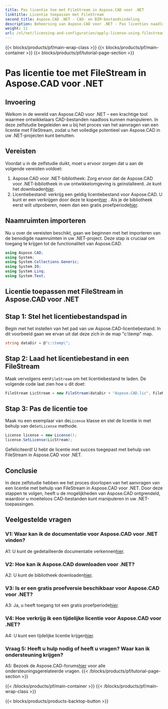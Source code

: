 ```yaml
---
title: Pas licentie toe met FileStream in Aspose.CAD voor .NET
linktitle: Licentie toepassen met FileStream
second_title: Aspose.CAD .NET - CAD- en BIM-bestandsindeling
description: Beheersing van Aspose.CAD voor .NET - Pas licenties naadloos toe met FileStream. Ontdek de stapsgewijze handleiding en ontgrendel het potentieel. Download nu!
weight: 11
url: /nl/net/licensing-and-configuration/apply-license-using-filestream/
---
```


{{< blocks/products/pf/main-wrap-class >}}
{{< blocks/products/pf/main-container >}}
{{< blocks/products/pf/tutorial-page-section >}}

# Pas licentie toe met FileStream in Aspose.CAD voor .NET

## Invoering

Welkom in de wereld van Aspose.CAD voor .NET – een krachtige tool waarmee ontwikkelaars CAD-bestanden naadloos kunnen manipuleren. In deze zelfstudie begeleiden we u bij het proces van het aanvragen van een licentie met FileStream, zodat u het volledige potentieel van Aspose.CAD in uw .NET-projecten kunt benutten.

## Vereisten

Voordat u in de zelfstudie duikt, moet u ervoor zorgen dat u aan de volgende vereisten voldoet:
1.  Aspose.CAD voor .NET-bibliotheek: Zorg ervoor dat de Aspose.CAD voor .NET-bibliotheek in uw ontwikkelomgeving is geïnstalleerd. Je kunt het downloaden[hier](https://releases.aspose.com/cad/net/).
2.  Licentiebestand: verkrijg een geldig licentiebestand voor Aspose.CAD. U kunt er een verkrijgen door deze te kopen[hier](https://purchase.aspose.com/buy) . Als je de bibliotheek eerst wilt uitproberen, neem dan een gratis proefperiode[hier](https://releases.aspose.com/).

## Naamruimten importeren

Nu u over de vereisten beschikt, gaan we beginnen met het importeren van de benodigde naamruimten in uw .NET-project. Deze stap is cruciaal om toegang te krijgen tot de functionaliteit van Aspose.CAD.
```csharp
using Aspose.CAD;
using System;
using System.Collections.Generic;
using System.IO;
using System.Linq;
using System.Text;
```

## Licentie toepassen met FileStream in Aspose.CAD voor .NET

## Stap 1: Stel het licentiebestandspad in

Begin met het instellen van het pad van uw Aspose.CAD-licentiebestand. In dit voorbeeld gaan we ervan uit dat deze zich in de map "c:\temp\" map.
```csharp
string dataDir = @"c:\temp\";
```

## Stap 2: Laad het licentiebestand in een FileStream

 Maak vervolgens een`FileStream` om het licentiebestand te laden. De volgende code laat zien hoe u dit doet:
```csharp
FileStream LicStream = new FileStream(dataDir + "Aspose.CAD.lic", FileMode.Open);
```

## Stap 3: Pas de licentie toe

 Maak nu een exemplaar van de`License` klasse en stel de licentie in met behulp van de`SetLicense` methode.
```csharp
License license = new License();
license.SetLicense(LicStream);
```

Gefeliciteerd! U hebt de licentie met succes toegepast met behulp van FileStream in Aspose.CAD voor .NET.

## Conclusie

In deze zelfstudie hebben we het proces doorlopen van het aanvragen van een licentie met behulp van FileStream in Aspose.CAD voor .NET. Door deze stappen te volgen, heeft u de mogelijkheden van Aspose.CAD ontgrendeld, waardoor u moeiteloos CAD-bestanden kunt manipuleren in uw .NET-toepassingen.

## Veelgestelde vragen

### V1: Waar kan ik de documentatie voor Aspose.CAD voor .NET vinden?

 A1: U kunt de gedetailleerde documentatie verkennen[hier](https://reference.aspose.com/cad/net/).

### V2: Hoe kan ik Aspose.CAD downloaden voor .NET?

 A2: U kunt de bibliotheek downloaden[hier](https://releases.aspose.com/cad/net/).

### V3: Is er een gratis proefversie beschikbaar voor Aspose.CAD voor .NET?

 A3: Ja, u heeft toegang tot een gratis proefperiode[hier](https://releases.aspose.com/).

### V4: Hoe verkrijg ik een tijdelijke licentie voor Aspose.CAD voor .NET?

 A4: U kunt een tijdelijke licentie krijgen[hier](https://purchase.aspose.com/temporary-license/).

### Vraag 5: Heeft u hulp nodig of heeft u vragen? Waar kan ik ondersteuning krijgen?

 A5: Bezoek de Aspose.CAD-forums[hier](https://forum.aspose.com/c/cad/19) voor alle ondersteuningsgerelateerde vragen.
{{< /blocks/products/pf/tutorial-page-section >}}

{{< /blocks/products/pf/main-container >}}
{{< /blocks/products/pf/main-wrap-class >}}

{{< blocks/products/products-backtop-button >}}

